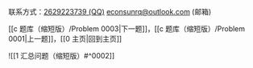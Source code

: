 联系方式：<a href="https://qm.qq.com/q/iA1sKuakak">2629223739 (QQ)</a> <a href="mailto:econsunrq@outlook.com">econsunrq@outlook.com (邮箱)</a>

[[c 题库（缩短版）/Problem 0003|下一题]]，[[c 题库（缩短版）/Problem 0001|上一题]]，[[0 主页|回到主页]]

![[1 汇总问题（缩短版）#^0002]]